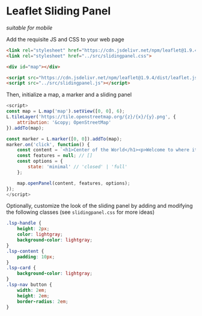 # Leaflet Sliding Panel
*suitable for mobile*

Add the requisite JS and CSS to your web page

```html
<link rel="stylesheet" href="https://cdn.jsdelivr.net/npm/leaflet@1.9.4/dist/leaflet.css" integrity="sha256-p4NxAoJBhIIN+hmNHrzRCf9tD/miZyoHS5obTRR9BMY=" crossorigin="" />
<link rel="stylesheet" href="../src/slidingpanel.css">

<div id="map"></div>

<script src="https://cdn.jsdelivr.net/npm/leaflet@1.9.4/dist/leaflet.js" integrity="sha256-20nQCchB9co0qIjJZRGuk2/Z9VM+kNiyxNV1lvTlZBo=" crossorigin=""></script>
<script src="../src/slidingpanel.js"></script>
```

Then, initialize a map, a marker and a sliding panel

```js
<script>
const map = L.map('map').setView([0, 0], 6);
L.tileLayer('https://tile.openstreetmap.org/{z}/{x}/{y}.png', {
    attribution: '&copy; OpenStreetMap'
}).addTo(map);

const marker = L.marker([0, 0]).addTo(map);
marker.on('click', function() {
    const content = `<h1>Center of the World</h1><p>Welcome to where it all starts</p>`;
    const features = null; // []
    const options = {
        state: 'minimal' // 'closed' | 'full'
    };

    map.openPanel(content, features, options);
});
</script>
```

Optionally, customize the look of the sliding panel by adding and modifying the following classes (see `slidingpanel.css` for more ideas)

```css
.lsp-handle {
    height: 2px;
    color: lightgray;
    background-color: lightgray;
}
.lsp-content {
    padding: 10px;
}
.lsp-card {
    background-color: lightgray;
}
.lsp-nav button {
    width: 2em;
    height: 2em;
    border-radius: 2em;
}
```